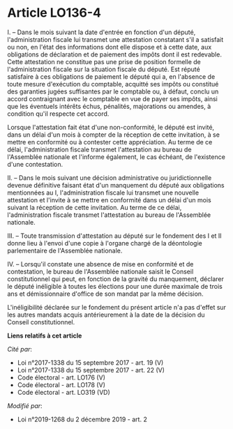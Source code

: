 # Article LO136-4

I. – Dans le mois suivant la date d'entrée en fonction d'un député, l'administration fiscale lui transmet une attestation
constatant s'il a satisfait ou non, en l'état des informations dont elle dispose et à cette date, aux obligations de
déclaration et de paiement des impôts dont il est redevable. Cette attestation ne constitue pas une prise de position
formelle de l'administration fiscale sur la situation fiscale du député. Est réputé satisfaire à ces obligations de paiement
le député qui a, en l'absence de toute mesure d'exécution du comptable, acquitté ses impôts ou constitué des garanties jugées
suffisantes par le comptable ou, à défaut, conclu un accord contraignant avec le comptable en vue de payer ses impôts, ainsi
que les éventuels intérêts échus, pénalités, majorations ou amendes, à condition qu'il respecte cet accord.

Lorsque l'attestation fait état d'une non-conformité, le député est invité, dans un délai d'un mois à compter de la réception
de cette invitation, à se mettre en conformité ou à contester cette appréciation. Au terme de ce délai, l'administration
fiscale transmet l'attestation au bureau de l'Assemblée nationale et l'informe également, le cas échéant, de l'existence
d'une contestation.

II. – Dans le mois suivant une décision administrative ou juridictionnelle devenue définitive faisant état d'un manquement du
député aux obligations mentionnées au I, l'administration fiscale lui transmet une nouvelle attestation et l'invite à se
mettre en conformité dans un délai d'un mois suivant la réception de cette invitation. Au terme de ce délai, l'administration
fiscale transmet l'attestation au bureau de l'Assemblée nationale.

III. – Toute transmission d'attestation au député sur le fondement des I et II donne lieu à l'envoi d'une copie à l'organe
chargé de la déontologie parlementaire de l'Assemblée nationale.

IV. – Lorsqu'il constate une absence de mise en conformité et de contestation, le bureau de l'Assemblée nationale saisit le
Conseil constitutionnel qui peut, en fonction de la gravité du manquement, déclarer le député inéligible à toutes les
élections pour une durée maximale de trois ans et démissionnaire d'office de son mandat par la même décision.

L'inéligibilité déclarée sur le fondement du présent article n'a pas d'effet sur les autres mandats acquis antérieurement à
la date de la décision du Conseil constitutionnel.

**Liens relatifs à cet article**

_Cité par_:

  - Loi n°2017-1338 du 15 septembre 2017 - art. 19 (V)
  - Loi n°2017-1338 du 15 septembre 2017 - art. 22 (V)
  - Code électoral - art. LO176 (V)
  - Code électoral - art. LO178 (V)
  - Code électoral - art. LO319 (VD)

_Modifié par_:

  - Loi n°2019-1268 du 2 décembre 2019 - art. 2
